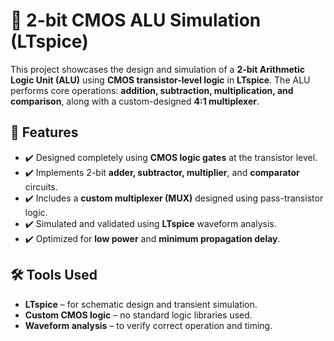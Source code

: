 # 🧮 2-bit CMOS ALU Simulation (LTspice)

This project showcases the design and simulation of a **2-bit Arithmetic Logic Unit (ALU)** using **CMOS transistor-level logic** in **LTspice**. The ALU performs core operations: **addition, subtraction, multiplication, and comparison**, along with a custom-designed **4:1 multiplexer**.

## 🔧 Features

- ✔️ Designed completely using **CMOS logic gates** at the transistor level.
- ✔️ Implements 2-bit **adder, subtractor, multiplier**, and **comparator** circuits.
- ✔️ Includes a **custom multiplexer (MUX)** designed using pass-transistor logic.
- ✔️ Simulated and validated using **LTspice** waveform analysis.
- ✔️ Optimized for **low power** and **minimum propagation delay**.

## 🛠 Tools Used

- **LTspice** – for schematic design and transient simulation.
- **Custom CMOS logic** – no standard logic libraries used.
- **Waveform analysis** – to verify correct operation and timing.
